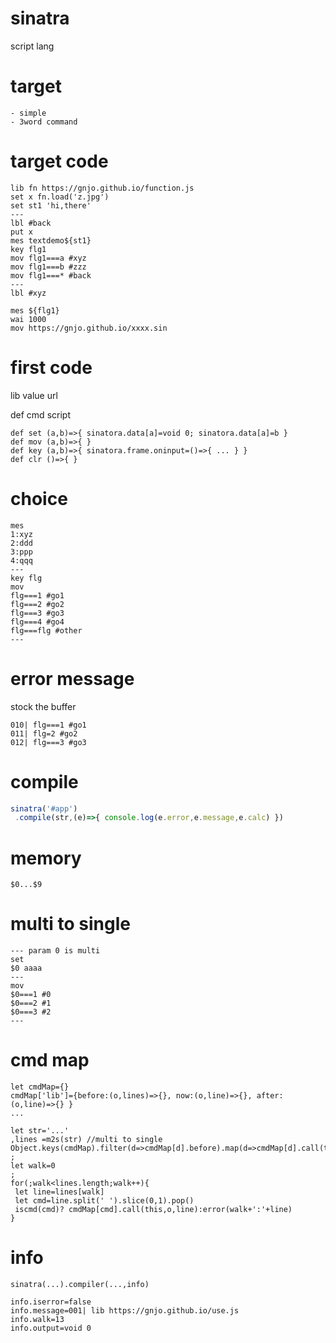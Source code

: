 # sinatra
script lang

# target
```
- simple
- 3word command
```

# target code
```
lib fn https://gnjo.github.io/function.js 
set x fn.load('z.jpg')
set st1 'hi,there'
---
lbl #back
put x
mes textdemo${st1}
key flg1
mov flg1===a #xyz
mov flg1===b #zzz
mov flg1===* #back
---
lbl #xyz

mes ${flg1}
wai 1000
mov https://gnjo.github.io/xxxx.sin
```

# first code
lib value url

def cmd script
```
def set (a,b)=>{ sinatora.data[a]=void 0; sinatora.data[a]=b }
def mov (a,b)=>{ }
def key (a,b)=>{ sinatora.frame.oninput=()=>{ ... } }
def clr ()=>{ }
```

# choice
```
mes
1:xyz
2:ddd
3:ppp
4:qqq
---
key flg
mov 
flg===1 #go1
flg===2 #go2
flg===3 #go3
flg===4 #go4
flg===flg #other
---
```

# error message
stock the buffer
```
010| flg===1 #go1
011| flg=2 #go2
012| flg===3 #go3
```

# compile
```js
sinatra('#app')
 .compile(str,(e)=>{ console.log(e.error,e.message,e.calc) }) 
```

# memory
```
$0...$9
```

# multi to single
```
--- param 0 is multi
set
$0 aaaa
---
mov
$0===1 #0
$0===2 #1
$0===3 #2
---
```

# cmd map
```
let cmdMap={}
cmdMap['lib']={before:(o,lines)=>{}, now:(o,line)=>{}, after:(o,line)=>{} }
...
```
```
let str='...'
,lines =m2s(str) //multi to single
Object.keys(cmdMap).filter(d=>cmdMap[d].before).map(d=>cmdMap[d].call(this,o,lines)
;
let walk=0
;
for(;walk<lines.length;walk++){
 let line=lines[walk]
 let cmd=line.split(' ').slice(0,1).pop()
 iscmd(cmd)? cmdMap[cmd].call(this,o,line):error(walk+':'+line)
}

```
# info
```
sinatra(...).compiler(...,info)

info.iserror=false
info.message=001| lib https://gnjo.github.io/use.js
info.walk=13
info.output=void 0
```



